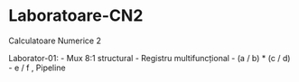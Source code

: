 # Laboratoare-CN2
Calculatoare Numerice 2

Laborator-01:
                    - Mux 8:1 structural
                    - Registru multifuncțional
                    - (a / b) * (c / d) - e / f , Pipeline
